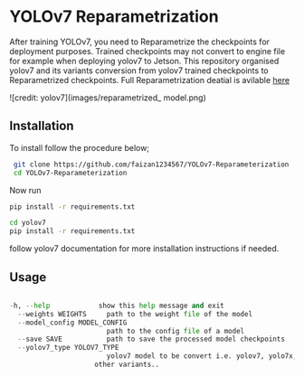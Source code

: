 
# YOLOv7 Reparametrization

After training YOLOv7, you need to Reparametrize the checkpoints for deployment
purposes. Trained checkpoints may not convert to engine file for example when deploying yolov7 to Jetson. This repository organised yolov7 and its variants conversion from yolov7 trained checkpoints to Reparametrized checkpoints. Full Reparametrization deatial is avilable [here](https://arxiv.org/pdf/2207.02696.pdf)

![credit: yolov7](images/reparametrized_ model.png)


## Installation

To install follow the procedure below;

```bash
 git clone https://github.com/faizan1234567/YOLOv7-Reparameterization
 cd YOLOv7-Reparameterization
```
Now run
```bash
pip install -r requirements.txt 
```
```bash
cd yolov7
pip install -r requirements.txt
```
follow yolov7 documentation for more installation instructions if needed.


## Usage

```python

-h, --help            show this help message and exit
  --weights WEIGHTS     path to the weight file of the model
  --model_config MODEL_CONFIG
                        path to the config file of a model
  --save SAVE           path to save the processed model checkpoints
  --yolov7_type YOLOV7_TYPE
                        yolov7 model to be convert i.e. yolov7, yolo7x, or
                     other variants..
```

